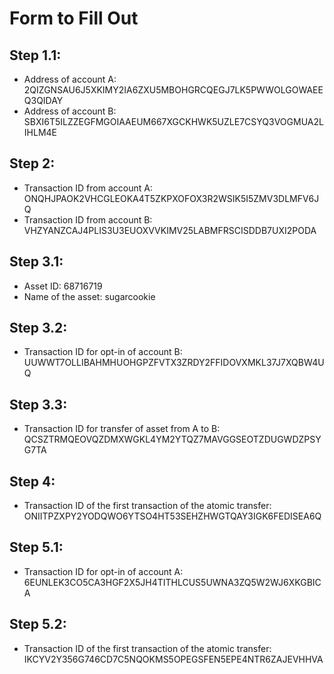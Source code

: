 # Form to Fill Out

## Step 1.1:

* Address of account A: 2QIZGNSAU6J5XKIMY2IA6ZXU5MBOHGRCQEGJ7LK5PWWOLGOWAEEQ3QIDAY
* Address of account B: SBXI6T5ILZZEGFMGOIAAEUM667XGCKHWK5UZLE7CSYQ3VOGMUA2LIHLM4E

## Step 2:

* Transaction ID from account A: ONQHJPAOK2VHCGLEOKA4T5ZKPXOFOX3R2WSIK5I5ZMV3DLMFV6JQ
* Transaction ID from account B: VHZYANZCAJ4PLIS3U3EUOXVVKIMV25LABMFRSCISDDB7UXI2PODA

## Step 3.1:

* Asset ID: 68716719
* Name of the asset: sugarcookie

## Step 3.2:

* Transaction ID for opt-in of account B: UUWWT7OLLIBAHMHUOHGPZFVTX3ZRDY2FFIDOVXMKL37J7XQBW4UQ

## Step 3.3:

* Transaction ID for transfer of asset from A to B: QCSZTRMQEOVQZDMXWGKL4YM2YTQZ7MAVGGSEOTZDUGWDZPSYG7TA

## Step 4:

* Transaction ID of the first transaction of the atomic transfer: ONIITPZXPY2YODQWO6YTSO4HT53SEHZHWGTQAY3IGK6FEDISEA6Q

## Step 5.1:

* Transaction ID for opt-in of account A: 6EUNLEK3CO5CA3HGF2X5JH4TITHLCUS5UWNA3ZQ5W2WJ6XKGBICA

## Step 5.2:

* Transaction ID of the first transaction of the atomic transfer: IKCYV2Y356G746CD7C5NQOKMS5OPEGSFEN5EPE4NTR6ZAJEVHHVA
